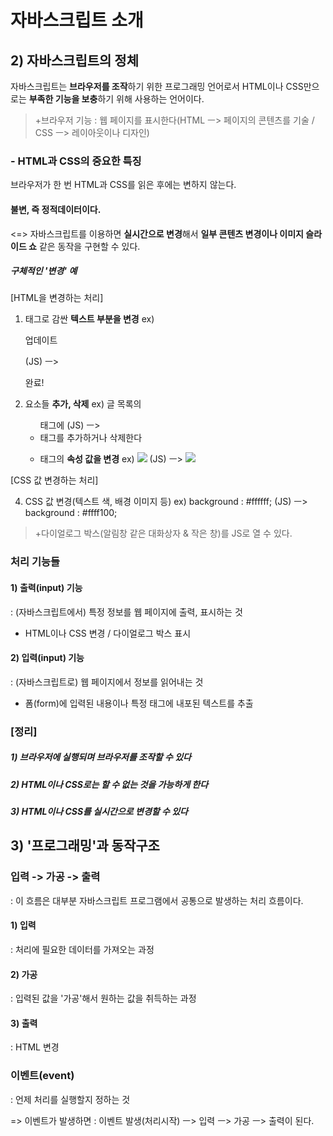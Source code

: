 # 자바스크립트 소개 

## 2) 자바스크립트의 정체

자바스크립트는 **브라우저를 조작**하기 위한 프로그래밍 언어로서 HTML이나 CSS만으로는 **부족한 기능을 보충**하기 위해 사용하는 언어이다.

> +브라우저 기능 : 웹 페이지를 표시한다(HTML ㅡ> 페이지의 콘텐츠를 기술 / CSS ㅡ> 레이아웃이나 디자인)



### - HTML과 CSS의 중요한 특징

브라우저가 한 번 HTML과 CSS를 읽은 후에는 변하지 않는다.

#### 불변, 즉 정적데이터이다.

<=> 자바스크립트를 이용하면 **실시간으로 변경**해서 **일부 콘텐츠 변경이나 이미지 슬라이드 쇼** 같은 동작을 구현할 수 있다.

##### 구체적인 '변경' 예

[HTML을 변경하는 처리]

1) 태그로 감싼 **텍스트 부분을 변경**    ex) <p>업데이트</p> (JS) ㅡ> <p>완료!</p>

2)  요소들 **추가, 삭제**    ex) 글 목록의 <ul>태그에 (JS) ㅡ> <li> 태그를 추가하거나 삭제한다

3) 태그의 **속성 값을 변경**    ex) <img src = "strawberry.jpg"> (JS) ㅡ> <img src = "apple.jpg">

[CSS 값 변경하는 처리]

4) CSS 값 변경(텍스트 색, 배경 이미지 등)    ex) background : #ffffff; (JS) ㅡ> background : #ffff100;

> +다이얼로그 박스(알림창 같은 대화상자 & 작은 창)를 JS로 열 수 있다. 



### 처리 기능들

#### 1) 출력(input) 기능

: (자바스크립트에서) 특정 정보를 웹 페이지에 출력, 표시하는 것

- HTML이나 CSS 변경    /    다이얼로그 박스 표시

#### 2) 입력(input) 기능

: (자바스크립트로) 웹 페이지에서 정보를 읽어내는 것

- 폼(form)에 입력된 내용이나 특정 태그에 내포된 텍스트를 추출



### [정리]

##### 1) 브라우저에 실행되며 브라우저를 조작할 수 있다

##### 2) HTML이나 CSS로는 할 수 없는 것을 가능하게 한다

##### 3) HTML이나 CSS를 실시간으로 변경할 수 있다





## 3) '프로그래밍'과 동작구조 

### 입력 -> 가공 -> 출력

: 이 흐름은 대부분 자바스크립트 프로그램에서 공통으로 발생하는 처리 흐름이다.

#### 1) 입력

: 처리에 필요한 데이터를 가져오는 과정

#### 2) 가공

: 입력된 값을 '가공'해서 원하는 값을 취득하는 과정

#### 3) 출력

: HTML 변경



### 이벤트(event)

: 언제 처리를 실행할지 정하는 것

=> 이벤트가 발생하면 : 이벤트 발생(처리시작) ㅡ> 입력 ㅡ> 가공 ㅡ> 출력이 된다. 